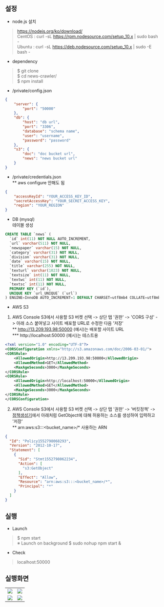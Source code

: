 ## 설정

- node.js 설치
> https://nodejs.org/ko/download/<br>
> CentOS : curl -sL https://rpm.nodesource.com/setup_10.x | sudo bash -<br>
> Ubuntu : curl -sL https://deb.nodesource.com/setup_10.x | sudo -E bash -<br>

- dependency
> $ git clone<br>
> $ cd news-crawler/<br>
> $ npm install<br>

- /private/config.json
```json
{
    "server": {
        "port": "50000"
    },
    "db": {
        "host": "db url",
        "port": "3306",
        "database": "schema name",
        "user": "username",
        "password": "password"
    },
    "s3": {
        "doc": "doc bucket url",
        "news": "news bucket url"
    }
}
```

- /private/credentials.json<br>
** aws configure 안해도 됨
```json
{
    "accessKeyId": "YOUR_ACCESS_KEY_ID",
    "secretAccessKey": "YOUR_SECRET_ACCESS_KEY",
    "region": "YOUR_REGION"
}
```

- DB (mysql)<br>
테이블 생성
```sql
CREATE TABLE `news` (
  `id` int(11) NOT NULL AUTO_INCREMENT,
  `url` varchar(511) NOT NULL,
  `newspaper` varchar(15) NOT NULL,
  `category` varchar(31) NOT NULL,
  `division` varchar(31) NOT NULL,
  `date` varchar(15) NOT NULL,
  `title` varchar(255) NOT NULL,
  `texturl` varchar(1023) NOT NULL,
  `textsize` int(11) NOT NULL,
  `textwc` int(11) NOT NULL,
  `textsc` int(11) NOT NULL,
  PRIMARY KEY (`id`),
  UNIQUE KEY `url_UNIQUE` (`url`)
) ENGINE=InnoDB AUTO_INCREMENT=1 DEFAULT CHARSET=utf8mb4 COLLATE=utf8mb4_0900_ai_ci
```


- AWS S3
1. AWS Console S3에서 사용할 S3 버켓 선택 -> 상단 탭 '권한' -> 'CORS 구성' -> 아래 소스 붙여넣고 사이트 배포할 URL로 수정한 다음 '저장'<br>
**  http://13.209.193.98:50000 (예시)는 배포할 사이트 URL<br>
*** http://localhost:50000 (예시)는 테스트용
```xml
<?xml version="1.0" encoding="UTF-8"?>
<CORSConfiguration xmlns="http://s3.amazonaws.com/doc/2006-03-01/">
<CORSRule>
    <AllowedOrigin>http://13.209.193.98:50000</AllowedOrigin>
    <AllowedMethod>GET</AllowedMethod>
    <MaxAgeSeconds>3000</MaxAgeSeconds>
</CORSRule>
<CORSRule>
    <AllowedOrigin>http://localhost:50000</AllowedOrigin>
    <AllowedMethod>GET</AllowedMethod>
    <MaxAgeSeconds>3000</MaxAgeSeconds>
</CORSRule>
</CORSConfiguration>
```

2. AWS Console S3에서 사용할 S3 버켓 선택 -> 상단 탭 '권한' -> '버킷정책' -> [정책생성기](https://awspolicygen.s3.amazonaws.com/policygen.html)에서 아래처럼 GetObject에 대해 허용하는 소스를 생성하여 입력하고 '저장'<br>
** arn:aws:s3:::<bucket_name>/* 사용하는 ARN
```json
{
  "Id": "Policy1552798068293",
  "Version": "2012-10-17",
  "Statement": [
    {
      "Sid": "Stmt1552798062234",
      "Action": [
        "s3:GetObject"
      ],
      "Effect": "Allow",
      "Resource": "arn:aws:s3:::<bucket_name>/*",
      "Principal": "*"
    }
  ]
}
```

## 실행

- Launch
> $ npm start<br>
※ Launch on background
> $ sudo nohup npm start &<br>

- Check
> localhost:50000<br>


## 실행화면
<table>
  <tr>
    <td>
<img src='https://postfiles.pstatic.net/MjAxOTAzMDNfMjE5/MDAxNTUxNTUxNzU5NDMw.pGKWoK33YAyQ84EBn48yzoiXxn8QOQEWzznkpGxAW8Mg.kJQ80ZdV4vFVtXORbnXRQ1ueX3sMHMR1UK_9TUcQV5Eg.PNG.dragon20002/SE-560ad40a-736b-4e52-9aea-abba832f75a5.png?type=w773'>
    </td>
    <td>
      <img src='https://postfiles.pstatic.net/MjAxOTAzMDVfMTc4/MDAxNTUxNzEyMzUzNDc5.uDEHbwkfRbH_k-XPiXizhCR1PnN2JXEU9OBDvN6EXUIg.nkG9_3SGyNXbW9bBaqekQ7EXp3oTS8p7gPG0ivFmYF8g.PNG.dragon20002/3.PNG?type=w773'>
    </td>
  </tr>
  <tr>
    <td>
      <img src='https://postfiles.pstatic.net/MjAxOTAzMTdfMTIy/MDAxNTUyNzcyMTIzNjY2.Env2rijKmDG6heWeLjjboqa9xY4LtX2Ec7fcybi6swsg.CYC6ACtJJbPYH2l1sTHyq9C_7rmJ2qfjBsUE-ADUi38g.PNG.dragon20002/SE-f1f8bb78-54c9-4237-9b3b-fbe142360839.png?type=w773'>
    </td>
    <td>
      <img src='https://postfiles.pstatic.net/MjAxOTAzMTdfMTc0/MDAxNTUyNzcyMTI5NTk1.Jk-u2BoFfKKXJR4wGWzp_nP7y_LN-p39gl_529aavwog.3iOZ-Ei-Bu9nAd-uHpEO-M4fxEh55qanafdRCe0UxoUg.PNG.dragon20002/SE-7896fc3e-6d87-4f7a-af6d-86285b9933d5.png?type=w773'>
    </td>
  </tr>
</table>
